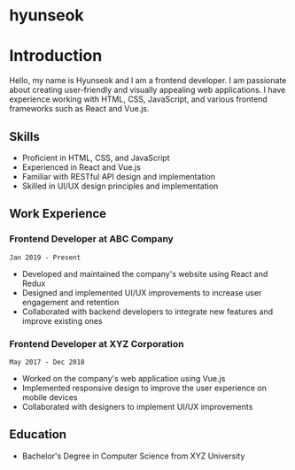 # hyunseok

# Introduction

Hello, my name is Hyunseok and I am a frontend developer. I am passionate about creating user-friendly and visually appealing web applications. I have experience working with HTML, CSS, JavaScript, and various frontend frameworks such as React and Vue.js.

## Skills

- Proficient in HTML, CSS, and JavaScript
- Experienced in React and Vue.js
- Familiar with RESTful API design and implementation
- Skilled in UI/UX design principles and implementation

## Work Experience

### Frontend Developer at ABC Company

`Jan 2019 - Present`

- Developed and maintained the company's website using React and Redux
- Designed and implemented UI/UX improvements to increase user engagement and retention
- Collaborated with backend developers to integrate new features and improve existing ones

### Frontend Developer at XYZ Corporation

`May 2017 - Dec 2018`

- Worked on the company's web application using Vue.js
- Implemented responsive design to improve the user experience on mobile devices
- Collaborated with designers to implement UI/UX improvements

## Education

- Bachelor's Degree in Computer Science from XYZ University